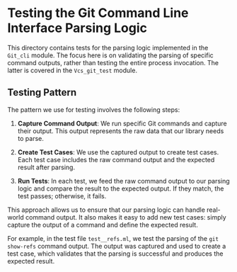 # Testing the Git Command Line Interface Parsing Logic

This directory contains tests for the parsing logic implemented in the `Git_cli` module. The focus here is on validating the parsing of specific command outputs, rather than testing the entire process invocation. The latter is covered in the `Vcs_git_test` module.

## Testing Pattern

The pattern we use for testing involves the following steps:

1. **Capture Command Output**: We run specific Git commands and capture their output. This output represents the raw data that our library needs to parse.

2. **Create Test Cases**: We use the captured output to create test cases. Each test case includes the raw command output and the expected result after parsing.

3. **Run Tests**: In each test, we feed the raw command output to our parsing logic and compare the result to the expected output. If they match, the test passes; otherwise, it fails.

This approach allows us to ensure that our parsing logic can handle real-world command output. It also makes it easy to add new test cases: simply capture the output of a command and define the expected result.

For example, in the test file `test__refs.ml`, we test the parsing of the `git show-refs` command output. The output was captured and used to create a test case, which validates that the parsing is successful and produces the expected result.
